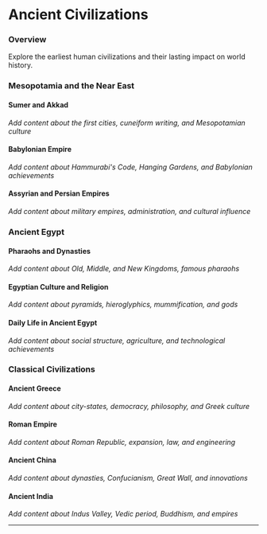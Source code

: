 # Ancient Civilizations

### Overview

Explore the earliest human civilizations and their lasting impact on world history.

### Mesopotamia and the Near East

#### Sumer and Akkad
*Add content about the first cities, cuneiform writing, and Mesopotamian culture*

#### Babylonian Empire
*Add content about Hammurabi's Code, Hanging Gardens, and Babylonian achievements*

#### Assyrian and Persian Empires
*Add content about military empires, administration, and cultural influence*

### Ancient Egypt

#### Pharaohs and Dynasties
*Add content about Old, Middle, and New Kingdoms, famous pharaohs*

#### Egyptian Culture and Religion
*Add content about pyramids, hieroglyphics, mummification, and gods*

#### Daily Life in Ancient Egypt
*Add content about social structure, agriculture, and technological achievements*

### Classical Civilizations

#### Ancient Greece
*Add content about city-states, democracy, philosophy, and Greek culture*

#### Roman Empire
*Add content about Roman Republic, expansion, law, and engineering*

#### Ancient China
*Add content about dynasties, Confucianism, Great Wall, and innovations*

#### Ancient India
*Add content about Indus Valley, Vedic period, Buddhism, and empires*

---
